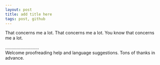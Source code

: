 ```yaml
---
layout: post
title: add title here
tags: post, github
---
```

That concerns me a lot. That concerns me a lot. You know that concerns me a lot.


...........................     
Welcome proofreading help and language suggestions. Tons of thanks in advance.

